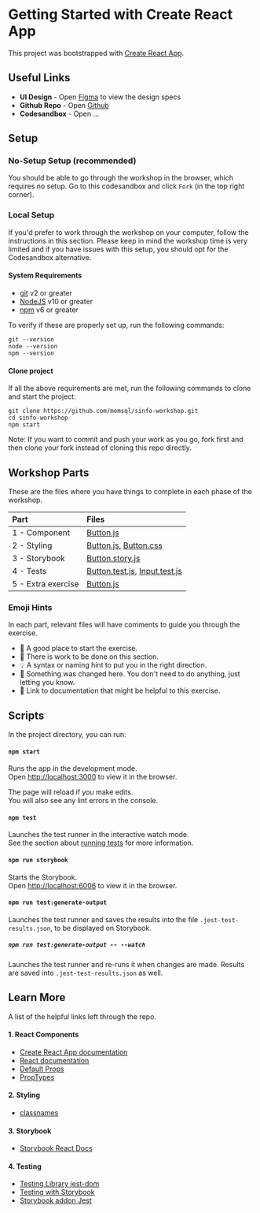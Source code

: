 # Getting Started with Create React App

This project was bootstrapped with [Create React App](https://github.com/facebook/create-react-app).

## Useful Links

-   **UI Design** - Open [Figma](https://www.figma.com/file/nZn3yKH8VjBbJlaZ7jdyQK/SINFO-Workshop?node-id=0%3A1) to view the design specs
-   **Github Repo** - Open [Github](https://github.com/memsql/sinfo-workshop)
-   **Codesandbox** - Open ...

## Setup

### No-Setup Setup (recommended)

You should be able to go through the workshop in the browser, which requires no setup. Go to this codesandbox and click `Fork` (in the top right corner).

### Local Setup

If you'd prefer to work through the workshop on your computer, follow the instructions in this section.
Please keep in mind the workshop time is very limited and if you have issues with this setup, you should opt for the Codesandbox alternative.

#### System Requirements

-   [git](https://git-scm.com/book/en/v2/Getting-Started-Installing-Git) v2 or greater
-   [NodeJS](https://nodejs.org/en/) v10 or greater
-   [npm](https://www.npmjs.com/get-npm) v6 or greater

To verify if these are properly set up, run the following commands:

```
git --version
node --version
npm --version
```

#### Clone project

If all the above requirements are met, run the following commands to clone and start the project:

```
git clone https://github.com/memsql/sinfo-workshop.git
cd sinfo-workshop
npm start
```

Note: If you want to commit and push your work as you go, fork first and then clone your fork instead of cloning this repo directly.

## Workshop Parts

These are the files where you have things to complete in each phase of the workshop.

| Part               | Files                                                                                                                                                                                                                      |
| :----------------- | :------------------------------------------------------------------------------------------------------------------------------------------------------------------------------------------------------------------------- |
| 1 - Component      | [Button.js](https://github.com/memsql/sinfo-workshop/blob/p1-start--component/src/components/Button.js)                                                                                                                    |
| 2 - Styling        | [Button.js](https://github.com/memsql/sinfo-workshop/blob/p2-start--styling/src/components/Button.js), [Button.css](https://github.com/memsql/sinfo-workshop/blob/p2-start--styling/src/components/Button.css)             |
| 3 - Storybook      | [Button.story.js](https://github.com/memsql/sinfo-workshop/blob/p3-start-storybook/src/components/Button.story.js)                                                                                                         |
| 4 - Tests          | [Button.test.js](https://github.com/memsql/sinfo-workshop/blob/p4-start--tests/src/components/Button.test.js), [Input.test.js](https://github.com/memsql/sinfo-workshop/blob/p4-start--tests/src/components/Input.test.js) |
| 5 - Extra exercise | [Button.js](https://github.com/memsql/sinfo-workshop/blob/p5-start--state/src/components/Button.js)                                                                                                                        |

### Emoji Hints

In each part, relevant files will have comments to guide you through the exercise.

-   🚩 A good place to start the exercise.
-   🎯 There is work to be done on this section.
-   💡 A syntax or naming hint to put you in the right direction.
-   🔎 Something was changed here. You don't need to do anything, just letting you know.
-   📙 Link to documentation that might be helpful to this exercise.

## Scripts

In the project directory, you can run:

#### `npm start`

Runs the app in the development mode.\
Open [http://localhost:3000](http://localhost:3000) to view it in the browser.

The page will reload if you make edits.\
You will also see any lint errors in the console.

#### `npm test`

Launches the test runner in the interactive watch mode.\
See the section about [running tests](https://facebook.github.io/create-react-app/docs/running-tests) for more information.

#### `npm run storybook`

Starts the Storybook.\
Open [http://localhost:6006](http://localhost:6006) to view it in the browser.

#### `npm run test:generate-output`

Launches the test runner and saves the results into the file `.jest-test-results.json`, to be displayed on Storybook.

##### `npm run test:generate-output -- --watch`

Launches the test runner and re-runs it when changes are made. Results are saved into `.jest-test-results.json` as well.

## Learn More

A list of the helpful links left through the repo.

#### 1. React Components

-   [Create React App documentation](https://facebook.github.io/create-react-app/docs/getting-started)
-   [React documentation](https://reactjs.org/)
-   [Default Props](https://reactjs.org/docs/typechecking-with-proptypes.html#default-prop-values)
-   [PropTypes](https://reactjs.org/docs/typechecking-with-proptypes.html)

#### 2. Styling

-   [classnames](https://www.npmjs.com/package/classnames)

#### 3. Storybook

-   [Storybook React Docs](https://storybook.js.org/docs/react/get-started/introduction)

#### 4. Testing

-   [Testing Library jest-dom](https://github.com/testing-library/jest-dom)
-   [Testing with Storybook](https://storybook.js.org/docs/react/workflows/testing-with-storybook)
-   [Storybook addon Jest](https://www.npmjs.com/package/@storybook/addon-jest)
